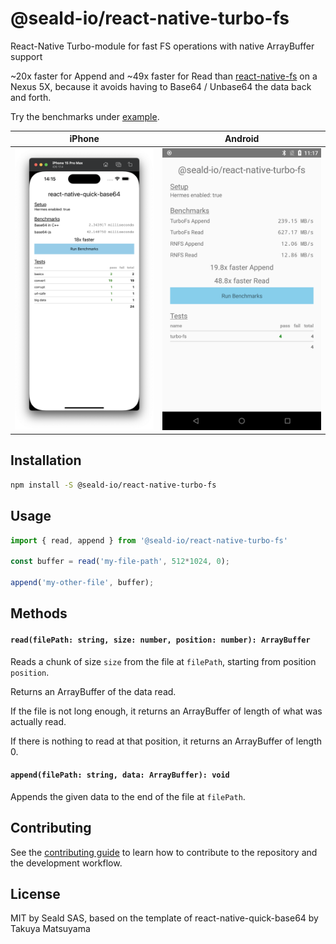 # @seald-io/react-native-turbo-fs

React-Native Turbo-module for fast FS operations with native ArrayBuffer support

~20x faster for Append and ~49x faster for Read than [react-native-fs](https://www.npmjs.com/package/react-native-fs) on a Nexus 5X, because it avoids having to Base64 / Unbase64 the data back and forth.

Try the benchmarks under [example](./example).

| iPhone                                            | Android                                            |
| ------------------------------------------------- | -------------------------------------------------- |
| ![iPhone](./docs/iphone-15-pro-max-simulator.png) | ![Android](./docs/android.png) |

## Installation

```sh
npm install -S @seald-io/react-native-turbo-fs
```

## Usage

```js
import { read, append } from '@seald-io/react-native-turbo-fs'

const buffer = read('my-file-path', 512*1024, 0);

append('my-other-file', buffer);
```

## Methods

#### `read(filePath: string, size: number, position: number): ArrayBuffer`

Reads a chunk of size `size` from the file at `filePath`, starting from position `position`.

Returns an ArrayBuffer of the data read.

If the file is not long enough, it returns an ArrayBuffer of length of what was actually read.

If there is nothing to read at that position, it returns an ArrayBuffer of length 0.

#### `append(filePath: string, data: ArrayBuffer): void`

Appends the given data to the end of the file at `filePath`.

## Contributing

See the [contributing guide](CONTRIBUTING.md) to learn how to contribute to the repository and the development workflow.

## License

MIT by Seald SAS, based on the template of react-native-quick-base64 by Takuya Matsuyama
